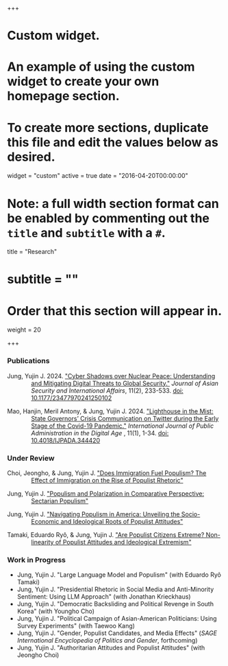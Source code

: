 +++
# Custom widget.
# An example of using the custom widget to create your own homepage section.
# To create more sections, duplicate this file and edit the values below as desired.
widget = "custom"
active = true
date = "2016-04-20T00:00:00"

# Note: a full width section format can be enabled by commenting out the `title` and `subtitle` with a `#`.
title = "Research"
# subtitle = ""


# Order that this section will appear in.
weight = 20

+++

### Publications
<div style="padding-left: 4em; text-indent: -4em;">
<p> Jung, Yujin J. 2024. <a href="https://journals.sagepub.com/doi/10.1177/23477970241250102"> "Cyber Shadows over Nuclear Peace: Understanding and Mitigating Digital Threats to Global Security."</a> <i>Journal of Asian Security and International Affairs</i>, 11(2), 233-533. <a href="https://journals.sagepub.com/doi/10.1177/23477970241250102"> doi: 10.1177/23477970241250102 </a> </p>
<p> Mao, Hanjin, Meril Antony, & Jung, Yujin J. 2024. <a href="https://www.yujinjuliajung.com/publication/MaoAntonyJungUR.pdf"> "Lighthouse in the Mist: State Governors’ Crisis Communication on Twitter during the Early Stage of the Covid-19 Pandemic."</a> <i>International Journal of Public Administration in the Digital Age </i>, 11(1), 1-34. <a href="https://www.irma-international.org/article/lighthouse-in-the-mist/344420/"> doi: 10.4018/IJPADA.344420 </a> </p>

  
</div>

### Under Review
<div style="padding-left: 4em; text-indent: -4em;">
<p> Choi, Jeongho, & Jung, Yujin J. <a href="https://www.yujinjuliajung.com/publication"> "Does Immigration Fuel Populism? The Effect of Immigration on the Rise of Populist Rhetoric"</a>   </p>
<p> Jung, Yujin J. <a href="https://www.yujinjuliajung.com/publication"> "Populism and Polarization in Comparative Perspective: Sectarian Populism"</a> </p>
<p> Jung, Yujin J. <a href="https://www.yujinjuliajung.com/publication">  "Navigating Populism in America: Unveiling the Socio-Economic and Ideological Roots of Populist Attitudes" </a>  </p>
<p> Tamaki, Eduardo Ryô, & Jung, Yujin J. <a href="https://www.yujinjuliajung.com/publication">  "Are Populist Citizens Extreme? Non-linearity of Populist Attitudes and Ideological Extremism" </a> </p>
</div>

### Work in Progress
+ Jung, Yujin J. "Large Language Model and Populism" (with Eduardo Ryô Tamaki)
+ Jung, Yujin J. "Presidential Rhetoric in Social Media and Anti-Minority Sentiment: Using LLM Approach" (with Jonathan Krieckhaus) 
+ Jung, Yujin J. "Democratic Backsliding and Political Revenge in South Korea"  (with Youngho Cho) 
+ Jung, Yujin J. "Political Campaign of Asian-American Politicians: Using Survey Experiments" (with Taewoo Kang)
+ Jung, Yujin J. "Gender, Populist Candidates, and Media Effects" (_SAGE International Encyclopedia of Politics and Gender_, forthcoming)
+ Jung, Yujin J. "Authoritarian Attitudes and Populist Attitudes" (with  Jeongho Choi) 
